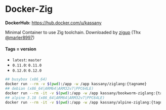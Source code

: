 # Docker-Zig

**DockerHub:** https://hub.docker.com/u/kassany

Minimal Container to use Zig toolchain. Downloaded by [zigup](https://github.com/marler8997/zigup) (Thx [@marler8997](https://github.com/marler8997))

#### Tags = version

- `latest`: `master`
- `0.11.0`: `0.11.0`
- `0.12.0`: `0.12.0`

```bash
## busybox (x86_64)
docker run --rm -v $(pwd):/app -w /app kassany/ziglang:{tagname}
## debian (x86_64|ARM64|ARM32v7|PPC64LE)
docker run --rm -it -v $(pwd):/app -w /app kassany/bookworm-ziglang:{tagname} bash
## alpine 3.18 (x86_64|ARM64|ARM32v7|PPC64LE)
docker run --rm -it -v $(pwd):/app -w /app kassany/alpine-ziglang:{tagname} ash
```
